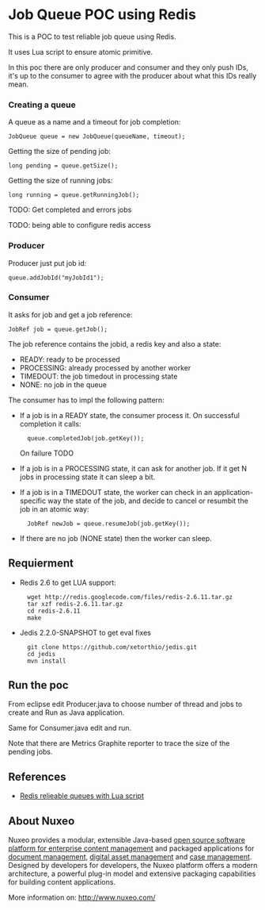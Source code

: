 # Job Queue POC using Redis


This is a POC to test reliable job queue using Redis.

It uses Lua script to ensure atomic primitive.

In this poc there are only producer and consumer and they only push
IDs, it's up to the consumer to agree with the producer about what
this IDs really mean.


### Creating a queue

A queue as a name and a timeout for job completion:

    JobQueue queue = new JobQueue(queueName, timeout);


Getting the size of pending job:

    long pending = queue.getSize();
	

Getting the size of running jobs:

	long running = queue.getRunningJob();


TODO: Get completed and errors jobs

TODO: being able to configure redis access


### Producer

Producer just put job id: 

	queue.addJobId("myJobId1");

### Consumer

It asks for job and get a job reference:

	JobRef job = queue.getJob();


The job reference contains the jobid, a redis key and also a state:

- READY: ready to be processed
- PROCESSING: already processed by another worker
- TIMEDOUT: the job timedout in processing state
- NONE: no job in the queue


The consumer has to impl the following pattern:

- If a job is in a READY state, the consumer process it.
  On successful completion it calls:
  
        queue.completedJob(job.getKey());

  On failure TODO
     
  
- If a job is in a PROCESSING state, it can ask for another job.
  If it get N jobs in processing state it can sleep a bit.

- If a job is in a TIMEDOUT state, the worker can check in an
  application-specific way the state of the job, and decide to 
  cancel or resumbit the job in an atomic way:

        JobRef newJob = queue.resumeJob(job.getKey());


- If there are no job (NONE state) then the worker can sleep.


## Requierment 

- Redis 2.6 to get LUA support:

        wget http://redis.googlecode.com/files/redis-2.6.11.tar.gz
        tar xzf redis-2.6.11.tar.gz
        cd redis-2.6.11
        make


- Jedis 2.2.0-SNAPSHOT to get eval fixes

        git clone https://github.com/xetorthio/jedis.git
        cd jedis
        mvn install


## Run the poc

From eclipse edit Producer.java to choose number of thread and jobs to create
and Run as Java application.

Same for Consumer.java edit and run.

Note that there are Metrics Graphite reporter to trace the size of the
pending jobs.


## References

- [Redis relieable queues with Lua script](http://oldblog.antirez.com/post/250)


## About Nuxeo

Nuxeo provides a modular, extensible Java-based [open source software platform for enterprise content management](http://www.nuxeo.com/en/products/ep) and packaged applications for [document management](http://www.nuxeo.com/en/products/document-management), [digital asset management](http://www.nuxeo.com/en/products/dam) and [case management](http://www.nuxeo.com/en/products/case-management). Designed by developers for developers, the Nuxeo platform offers a modern architecture, a powerful plug-in model and extensive packaging capabilities for building content applications.

More information on: <http://www.nuxeo.com/>
